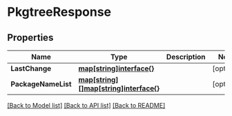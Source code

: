 # PkgtreeResponse

## Properties

Name | Type | Description | Notes
------------ | ------------- | ------------- | -------------
**LastChange** | [**map[string]interface{}**](map[string]interface{}.md) |  | [optional] 
**PackageNameList** | [**map[string][]map[string]interface{}**](array.md) |  | [optional] 

[[Back to Model list]](../README.md#documentation-for-models) [[Back to API list]](../README.md#documentation-for-api-endpoints) [[Back to README]](../README.md)


